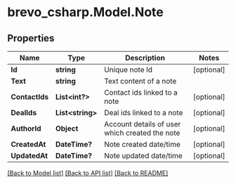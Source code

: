 # brevo_csharp.Model.Note
## Properties

Name | Type | Description | Notes
------------ | ------------- | ------------- | -------------
**Id** | **string** | Unique note Id | [optional] 
**Text** | **string** | Text content of a note | 
**ContactIds** | **List&lt;int?&gt;** | Contact ids linked to a note | [optional] 
**DealIds** | **List&lt;string&gt;** | Deal ids linked to a note | [optional] 
**AuthorId** | **Object** | Account details of user which created the note | [optional] 
**CreatedAt** | **DateTime?** | Note created date/time | [optional] 
**UpdatedAt** | **DateTime?** | Note updated date/time | [optional] 

[[Back to Model list]](../README.md#documentation-for-models) [[Back to API list]](../README.md#documentation-for-api-endpoints) [[Back to README]](../README.md)

